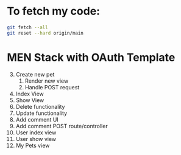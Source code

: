 # To fetch my code:
```bash
git fetch --all
git reset --hard origin/main
```

# MEN Stack with OAuth Template

3.  Create new pet
    1.  Render new view
    2.  Handle POST request
4. Index View
5. Show View
6. Delete functionality
7. Update functionality
8. Add comment UI
9. Add comment POST route/controller
10. User index view
11. User show view
12. My Pets view
